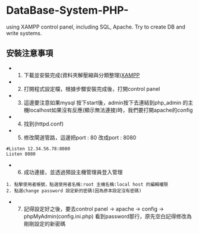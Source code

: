 # DataBase-System-PHP-
using XAMPP control panel, including SQL, Apache. Try to create DB and write systems.
## 安裝注意事項
- 1. 下載並安裝完成(資料夾解壓縮與分類整理)[XAMPP](https://www.apachefriends.org/zh_tw/download.html)
- 2. 打開程式設定檔，根據步驟安裝完成後，打開control panel
- 3. 這邊要注意如果mysql 按下start後，admin按下去連結到php_admin 的主機localhost如果沒有反應(顯示無法連接)時，我們要打開apache的config 
- 4. 找到(httpd.conf)
- 5. 修改閘道管路，這邊把port : 80 改成port : 8080
```
#Listen 12.34.56.78:8080
Listen 8080
```
- 6. 成功連接，並透過預設主機管理員登入管理
```
1. 點擊使用者帳號，點選使用者名稱:root 主機名稱:local host 的編輯權限
2. 點選change password 設定新的密碼(因為原本設定沒有密碼)
```
- 7. 記得設定好之後，要去control panel -> apache -> config -> phpMyAdmin(config.ini.php) 看到password那行，原先空白記得修改為剛剛設定的新密碼
